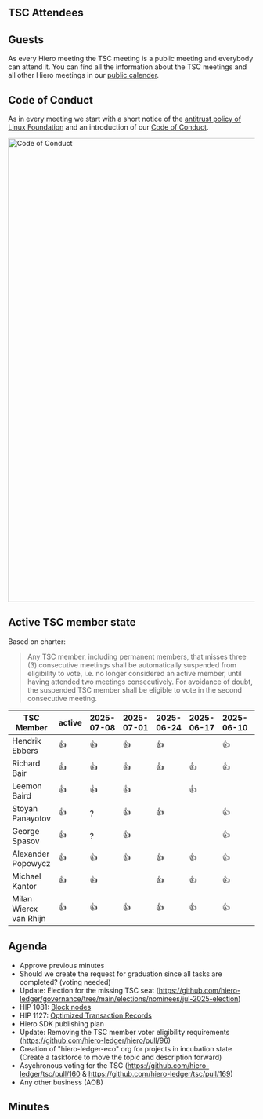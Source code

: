 ## TSC Attendees

## Guests

As every Hiero meeting the TSC meeting is a public meeting and everybody can attend it.
You can find all the information about the TSC meetings and all other Hiero meetings in our [public calender](https://zoom-lfx.platform.linuxfoundation.org/meetings/hiero?view=week).

## Code of Conduct

As in every meeting we start with a short notice of the [antitrust policy of Linux Foundation](https://www.linuxfoundation.org/legal/antitrust-policy)
and an introduction of our [Code of Conduct](https://www.lfdecentralizedtrust.org/code-of-conduct).

<img width="945" alt="Code of Conduct" src="https://github.com/user-attachments/assets/3a187bc9-65ae-461e-bb46-7ce0db8e32cf">

## Active TSC member state
Based on charter:
> Any TSC member, including permanent members, that misses three (3) consecutive meetings shall be automatically suspended from eligibility to vote, i.e. no longer considered an active member, until having attended two meetings consecutively. For avoidance of doubt, the suspended TSC member shall be eligible to vote in the second consecutive meeting.

TSC Member             | active | 2025-07-08 | 2025-07-01 | 2025-06-24 | 2025-06-17 | 2025-06-10 | 2025-06-03 |
-----------------------|--------|------------|------------|------------|------------|------------|------------|
Hendrik Ebbers         | :+1:   | :+1:       | :+1:       | :+1:       |            | :+1:       | :+1:       |
Richard Bair           | :+1:   | :+1:       | :+1:       | :+1:       | :+1:       | :+1:       | :+1:       |
Leemon Baird           | :+1:   | :+1:       | :+1:       |            | :+1:       |            |            |
Stoyan Panayotov       | :+1:   |  ?         | :+1:       | :+1:       |            | :+1:       | :+1:       |
George Spasov          | :+1:   |  ?         | :+1:       |            |            | :+1:       | :+1:       |
Alexander Popowycz     | :+1:   | :+1:       | :+1:       | :+1:       | :+1:       | :+1:       | :+1:       |
Michael Kantor         | :+1:   | :+1:       |            | :+1:       | :+1:       | :+1:       |            |
Milan Wiercx van Rhijn | :+1:   | :+1:       | :+1:       | :+1:       | :+1:       | :+1:       | :+1:       |

## Agenda

- Approve previous minutes
- Should we create the request for graduation since all tasks are completed? (voting needed)
- Update: Election for the missing TSC seat (https://github.com/hiero-ledger/governance/tree/main/elections/nominees/jul-2025-election)
- HIP 1081: [Block nodes](https://github.com/hiero-ledger/hiero-improvement-proposals/blob/e05327e5cb962c3d8e6c4272792d69a7e539b6bd/HIP/hip-1081.md)
- HIP 1127: [Optimized Transaction Records](https://github.com/hiero-ledger/hiero-improvement-proposals/blob/f36619434146e8ae5e35afa2dd633d7727ac7700/HIP/hip-1127.md)
- Hiero SDK publishing plan
- Update: Removing the TSC member voter eligibility requirements (https://github.com/hiero-ledger/hiero/pull/96)
- Creation of "hiero-ledger-eco" org for projects in incubation state (Create a taskforce to move the topic and description forward)
- Asychronous voting for the TSC (https://github.com/hiero-ledger/tsc/pull/160 & https://github.com/hiero-ledger/tsc/pull/169)
- Any other business (AOB)

## Minutes
